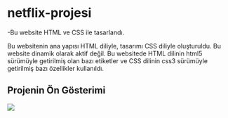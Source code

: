 # netflix-projesi

<p>-Bu website HTML ve CSS ile tasarlandı.</p>

<p>Bu websitenin ana yapısı HTML diliyle, tasarımı CSS diliyle oluşturuldu. Bu website dinamik olarak aktif değil. Bu websitede HTML dilinin html5 sürümüyle getirilmiş olan bazı etiketler ve CSS dilinin css3 sürümüyle getirilmiş bazı özellikler kullanıldı.</p>

<h2>Projenin Ön Gösterimi</h2>

<img src="https://s1.ezgif.com/tmp/ezgif-1-8df9a8d6fb.gif"/>